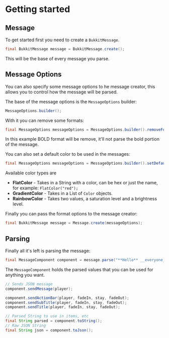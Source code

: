 # Getting started

## Message

To get started first you need to create a `BukkitMessage`.

```java
final BukkitMessage message = BukkitMessage.create();
```

This will be the base of every message you parse.

## Message Options

You can also specify some message options to he message creator, this allows you to control how the message will be parsed.

The base of the message options is the `MessageOptions` builder:

```java
MessageOptions.builder();
```

With it you can remove some formats:

```java
final MessageOptions messageOptions = MessageOptions.builder().removeFormat(Format.BOLD).build();
```

In this example BOLD format will be remove, it'll not parse the bold portion of the message.

You can also set a default color to be used in the messages:

```java
final MessageOptions messageOptions = MessageOptions.builder().setDefaultColor(new FlatColor("#38ef7d")).build();
```

Available color types are

* **FlatColor** - Takes in a String with a color, can be hex or just the name, for example: `FlatColor("red");`
* **GradientColor** - Takes in a List of `Color` objects.
* **RainbowColor** - Takes two values, a saturation level and a brightness level.

Finally you can pass the format options to the message creator:

```java
final BukkitMessage message = Message.create(messageOptions);
```

## Parsing

Finally all it's left is parsing the message:

```java
final MessageComponent component = message.parse("**Hello** __everyone__!");
```

The `MessageComponent` holds the parsed values that you can be used for anything you want.

```java
// Sends JSON message
component.sendMessage(player);

component.sendActionBar(player, fadeIn, stay, fadeOut);
component.sendSubTitle(player, fadeIn, stay, fadeOut);
component.sendTitle(player, fadeIn, stay, fadeOut);

// Parsed String to use in items, etc
final String parsed = component.toString();
// Raw JSON String
final String json = component.toJson();
```

